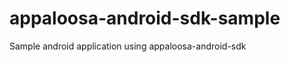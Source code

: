 appaloosa-android-sdk-sample
============================

Sample android application using appaloosa-android-sdk
